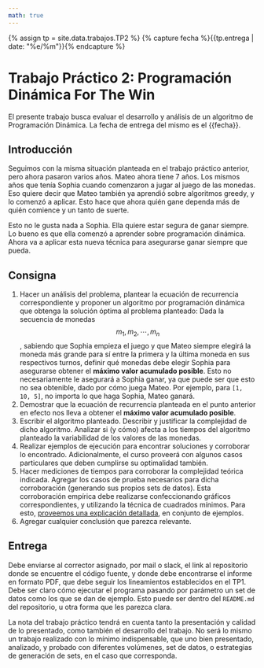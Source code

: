 ```yaml
---
math: true
---
```


{% assign tp = site.data.trabajos.TP2 %}
{% capture fecha %}{{tp.entrega | date: "%e/%m"}}{% endcapture %}

# Trabajo Práctico 2: Programación Dinámica For The Win

El presente trabajo busca evaluar el desarrollo y análisis de un algoritmo 
de Programación Dinámica. 
La fecha de entrega del mismo es el {{fecha}}.

## Introducción

Seguimos con la misma situación planteada en el trabajo práctico anterior, pero ahora pasaron varios años. 
Mateo ahora tiene 7 años. Los mismos años que tenía Sophia cuando comenzaron a jugar al juego de las monedas. Eso quiere decir que Mateo también ya aprendió sobre algoritmos greedy, y lo comenzó a aplicar. Esto hace que ahora quién gane dependa más de quién comience y un tanto de suerte. 

Esto no le gusta nada a Sophia. Ella quiere estar segura de ganar siempre. Lo bueno es que ella comenzó a aprender sobre programación dinámica. Ahora va a aplicar esta nueva técnica para asegurarse ganar siempre que pueda. 

## Consigna

1. 	Hacer un análisis del problema, plantear la ecuación de recurrencia correspondiente
	y proponer un algoritmo por programación dinámica 
	que obtenga la solución óptima al problema planteado: Dada la secuencia de monedas
	$$m_1, m_2, \cdots, m_n$$, sabiendo que Sophia empieza el juego y que Mateo siempre elegirá
	la moneda más grande para sí entre la primera y la última moneda en sus respectivos turnos, 
	definir qué monedas debe elegir Sophia para asegurarse obtener el **máximo valor acumulado posible**.
	Esto no necesariamente le asegurará a Sophia ganar, ya que puede ser que esto no sea obtenible, dado
	por cómo juega Mateo. Por ejemplo, para `[1, 10, 5]`, no importa lo que haga Sophia, Mateo ganará. 
2. 	Demostrar que la ecuación de recurrencia planteada en el punto anterior en efecto nos lleva a
	obtener el **máximo valor acumulado posible**. 
3.	Escribir el algoritmo planteado. Describir y justificar la complejidad de dicho algoritmo. Analizar 
	si (y cómo) afecta a los tiempos del algoritmo planteado la variabilidad de los valores 
	de las monedas.
4. 	Realizar ejemplos de ejecución para encontrar soluciones y corroborar lo encontrado. Adicionalmente, 
	el curso proveerá con algunos casos particulares que deben cumplirse su optimalidad también. 
5. 	Hacer mediciones de tiempos para corroborar la complejidad teórica indicada. 
	Agregar los casos de prueba necesarios para dicha corroboración (generando sus propios sets de datos). 
	Esta corroboración empírica debe realizarse confeccionando gráficos correspondientes, y utilizando la 
	técnica de cuadrados mínimos. Para esto, 
	[proveemos una explicación detallada](https://github.com/algoritmos-rw/tda_ejemplos/blob/main/analisis_complejidad/cuadrados_minimos.ipynb),
	en conjunto de ejemplos. 
6.	Agregar cualquier conclusión que parezca relevante.  


## Entrega

Debe enviarse al corrector asignado, por mail o slack, el link
al repositorio donde se encuentre el código fuente, y donde debe encontrarse
el informe en formato PDF, que debe seguir los lineamientos establecidos en el TP1.
Debe ser claro cómo ejecutar el programa pasando por parámetro un set de datos como
los que se dan de ejemplo. Esto puede ser dentro del `README.md` del repositorio,
u otra forma que les parezca clara. 

La nota del trabajo práctico tendrá en cuenta tanto la presentación y calidad de lo presentado, 
como también el desarrollo del trabajo. No será lo mismo un trabajo realizado con lo mínimo
indispensable, que uno bien presentado, analizado, y probado con diferentes volúmenes, set de 
datos, o estrategias de generación de sets, en el caso que corresponda. 


